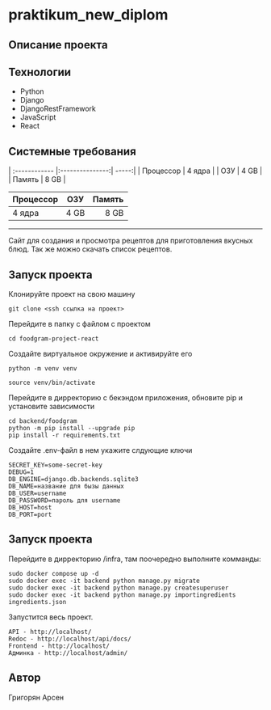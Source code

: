 # praktikum_new_diplom

## Описание проекта

## Технологии
- Python
- Django
- DjangoRestFramework
- JavaScript
- React

## Системные требования
| :------------ |:---------------:| -----:|
| Процессор | 4 ядра |
| ОЗУ | 4 GB |
| Память | 8 GB |

| Процессор  | ОЗУ  | Память |
| :------------ |:---------------:| -----:|
| 4 ядра      | 4 GB | 8 GB |
                
----


Сайт для создания и просмотра рецептов для приготовления вкусных блюд. Так же можно скачать список рецептов.

## Запуск проекта
Клонируйте проект на свою машину

`git clone <ssh ссылка на проект>`

Перейдите в папку с файлом с проектом

`cd foodgram-project-react`

Создайте виртуальное окружение и активируйте его

`python -m venv venv`

`source venv/bin/activate`

Перейдите в дирректорию с бекэндом приложения, обновите pip и установите зависимости
```
cd backend/foodgram
python -m pip install --upgrade pip
pip install -r requirements.txt
```

Создайте .env-файл в нем укажите слдующие ключи

```
SECRET_KEY=some-secret-key
DEBUG=1
DB_ENGINE=django.db.backends.sqlite3
DB_NAME=название для бызы данных
DB_USER=username
DB_PASSWORD=пароль для username
DB_HOST=host
DB_PORT=port
``` 

## Запуск проекта

Перейдите в дирректорию /infra, там поочередно выполните комманды:

```
sudo docker compose up -d
sudo docker exec -it backend python manage.py migrate 
sudo docker exec -it backend python manage.py createsuperuser
sudo docker exec -it backend python manage.py importingredients ingredients.json
```


Запустится весь проект.
```
API - http://localhost/
Redoc - http://localhost/api/docs/
Frontend - http://localhost/
Админка - http://localhost/admin/
```

## Автор
Григорян Арсен
